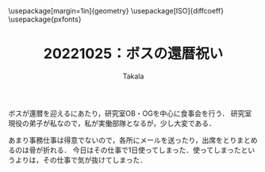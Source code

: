﻿---
title: 20221025：ボスの還暦祝い
yesterday: 20221024
tomorrow: 20221026
days: 33
author: Takala
header-includes:
  - \usepackage[margin=1in]{geometry}
  - \usepackage[ISO]{diffcoeff}
  - \usepackage{pxfonts}
---


ボスが還暦を迎えるにあたり，研究室OB・OGを中心に食事会を行う．
研究室現役の弟子が私なので，私が実働部隊となるが，少し大変である．

あまり事務仕事は得意でないので，各所にメールを送ったり，出席をとりまとめるのは骨が折れる．
今日はその仕事で1日使ってしまった．使ってしまったというよりは，その仕事で気が抜けてしまった．


